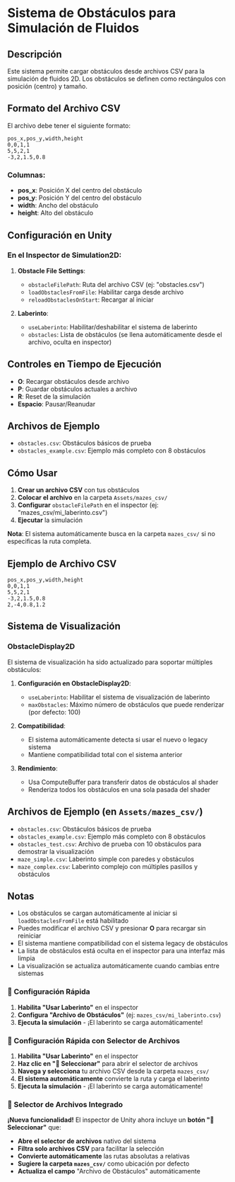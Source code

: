 # Sistema de Obstáculos para Simulación de Fluidos

## Descripción
Este sistema permite cargar obstáculos desde archivos CSV para la simulación de fluidos 2D. Los obstáculos se definen como rectángulos con posición (centro) y tamaño.

## Formato del Archivo CSV
El archivo debe tener el siguiente formato:
```csv
pos_x,pos_y,width,height
0,0,1,1
5,5,2,1
-3,2,1.5,0.8
```

### Columnas:
- **pos_x**: Posición X del centro del obstáculo
- **pos_y**: Posición Y del centro del obstáculo  
- **width**: Ancho del obstáculo
- **height**: Alto del obstáculo

## Configuración en Unity

### En el Inspector de Simulation2D:
1. **Obstacle File Settings**:
   - `obstacleFilePath`: Ruta del archivo CSV (ej: "obstacles.csv")
   - `loadObstaclesFromFile`: Habilitar carga desde archivo
   - `reloadObstaclesOnStart`: Recargar al iniciar

2. **Laberinto**:
   - `useLaberinto`: Habilitar/deshabilitar el sistema de laberinto
   - `obstacles`: Lista de obstáculos (se llena automáticamente desde el archivo, oculta en inspector)

## Controles en Tiempo de Ejecución
- **O**: Recargar obstáculos desde archivo
- **P**: Guardar obstáculos actuales a archivo
- **R**: Reset de la simulación
- **Espacio**: Pausar/Reanudar

## Archivos de Ejemplo
- `obstacles.csv`: Obstáculos básicos de prueba
- `obstacles_example.csv`: Ejemplo más completo con 8 obstáculos

## Cómo Usar

1. **Crear un archivo CSV** con tus obstáculos
2. **Colocar el archivo** en la carpeta `Assets/mazes_csv/`
3. **Configurar** `obstacleFilePath` en el inspector (ej: "mazes_csv/mi_laberinto.csv")
4. **Ejecutar** la simulación

**Nota**: El sistema automáticamente busca en la carpeta `mazes_csv/` si no especificas la ruta completa.

## Ejemplo de Archivo CSV
```csv
pos_x,pos_y,width,height
0,0,1,1
5,5,2,1
-3,2,1.5,0.8
2,-4,0.8,1.2
```

## Sistema de Visualización

### ObstacleDisplay2D
El sistema de visualización ha sido actualizado para soportar múltiples obstáculos:

1. **Configuración en ObstacleDisplay2D**:
   - `useLaberinto`: Habilitar el sistema de visualización de laberinto
   - `maxObstacles`: Máximo número de obstáculos que puede renderizar (por defecto: 100)

2. **Compatibilidad**:
   - El sistema automáticamente detecta si usar el nuevo o legacy sistema
   - Mantiene compatibilidad total con el sistema anterior

3. **Rendimiento**:
   - Usa ComputeBuffer para transferir datos de obstáculos al shader
   - Renderiza todos los obstáculos en una sola pasada del shader

## Archivos de Ejemplo (en `Assets/mazes_csv/`)
- `obstacles.csv`: Obstáculos básicos de prueba
- `obstacles_example.csv`: Ejemplo más completo con 8 obstáculos
- `obstacles_test.csv`: Archivo de prueba con 10 obstáculos para demostrar la visualización
- `maze_simple.csv`: Laberinto simple con paredes y obstáculos
- `maze_complex.csv`: Laberinto complejo con múltiples pasillos y obstáculos

## Notas
- Los obstáculos se cargan automáticamente al iniciar si `loadObstaclesFromFile` está habilitado
- Puedes modificar el archivo CSV y presionar **O** para recargar sin reiniciar
- El sistema mantiene compatibilidad con el sistema legacy de obstáculos
- La lista de obstáculos está oculta en el inspector para una interfaz más limpia
- La visualización se actualiza automáticamente cuando cambias entre sistemas

### **🔧 Configuración Rápida**
1. **Habilita "Usar Laberinto"** en el inspector
2. **Configura "Archivo de Obstáculos"** (ej: `mazes_csv/mi_laberinto.csv`)
3. **Ejecuta la simulación** - ¡El laberinto se carga automáticamente!

### **🎯 Configuración Rápida con Selector de Archivos**
1. **Habilita "Usar Laberinto"** en el inspector
2. **Haz clic en "📁 Seleccionar"** para abrir el selector de archivos
3. **Navega y selecciona** tu archivo CSV desde la carpeta `mazes_csv/`
4. **El sistema automáticamente** convierte la ruta y carga el laberinto
5. **Ejecuta la simulación** - ¡El laberinto se carga automáticamente!

### **📁 Selector de Archivos Integrado**
**¡Nueva funcionalidad!** El inspector de Unity ahora incluye un **botón "📁 Seleccionar"** que:
- **Abre el selector de archivos** nativo del sistema
- **Filtra solo archivos CSV** para facilitar la selección
- **Convierte automáticamente** las rutas absolutas a relativas
- **Sugiere la carpeta `mazes_csv/`** como ubicación por defecto
- **Actualiza el campo** "Archivo de Obstáculos" automáticamente
